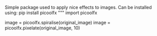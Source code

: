 Simple package used to apply nice effects to images.
Can be installed using:
pip install picoolfx
"""
import picoolfx

image = picoolfx.spiralise(original_image)
image = picoolfx.pixelate(original_image, 10)
